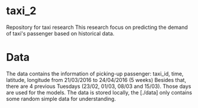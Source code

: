 # taxi_2
Repository for taxi research
This research focus on predicting the demand of taxi's passenger based on historical data.

# Data
The data contains the information of picking-up passenger: taxi_id, time, latitude, longitude
from 21/03/2016 to 24/04/2016 (5 weeks)
Besides that, there are 4 previous Tuesdays (23/02, 01/03, 08/03 and 15/03). Those days are used for the models.
The data is stored locally, the [./data] only contains some random simple data for understanding.